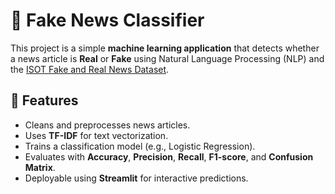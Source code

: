 # 📰 Fake News Classifier

This project is a simple **machine learning application** that detects whether a news article is **Real** or **Fake** using Natural Language Processing (NLP) and the [ISOT Fake and Real News Dataset](https://www.kaggle.com/datasets/clmentbisaillon/fake-and-real-news-dataset).

## 📌 Features
- Cleans and preprocesses news articles.
- Uses **TF-IDF** for text vectorization.
- Trains a classification model (e.g., Logistic Regression).
- Evaluates with **Accuracy**, **Precision**, **Recall**, **F1-score**, and **Confusion Matrix**.
- Deployable using **Streamlit** for interactive predictions.


